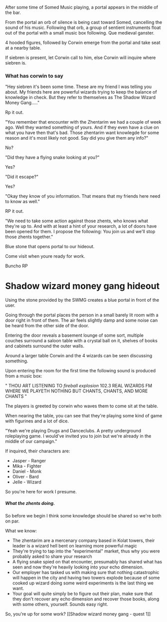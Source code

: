 After some time of Somed Music playing, a portal appears in the middle of the bar.

From the portal an orb of silence is being cast toward Somed, cancelling the sound of his music. 
Following that orb, a group of sentient instruments float out of the portal with a small music box following. Que medieval ganster.


4 hooded figures, followed by Corwin emerge from the portal and take seat at a nearby table. 

If siebren is present, let Corwin call to him, else Corwin will inquire where siebren is. 


### What has corwin to say
"Hey siebren it's been some time. These are my friend I was telling you about. My friends here are powerful wizards trying to keep the balance of knowledge in check. But they refer to themselves as The Shadow Wizard Money Gang....."

Rp it out.

"You remember that encounter with the Zhentarim we had a couple of week ago. Well they wanted something of yours. And if they even have a clue on what you have then that's bad. Those zhentarim want knowlegde for some reason and it's most likely not good. Say did you give them any info?"

No?

"Did they have a flying snake looking at you?"

Yes?

"Did it escape?"


Yes?


"Okay they know of you information. That means that my friends here need to know as well."


RP it out. 



"We need to take some action against those zhents, who knows what they're up to. And with at least a hint of your research, a lot of doors have been opened for them. I propose the following: You join us and we'll stop those zhents together."

Blue stone that opens portal to our hideout. 


Come visit when youre ready for work.


Buncho RP





# Shadow wizard money gang hideout

Using the stone provided by the SWMG creates a blue portal in front of the user.

Going through the portal places the person in a small barely lit room with a door right in front of them. The air feels slightly damp and some noise can be heard from the other side of the door. 

Entering the door reveals a basement lounge of some sort, multiple couches surround a saloon table with a crystal ball on it, shelves of books and cabinets surround the outer walls.

Around a larger table Corwin and the 4 wizards can be seen discussing something. 

Upon entering the room for the first time the following sound is produced from a music box:

"
THOU ART LISTENING TO
*fireball explosion*
102.3
REAL WIZARDS FM
WHERE WE PLAYETH NOTHING BUT CHANTS, CHANTS, AND MORE CHANTS
"




The players is greeted by corwin who waves them to come sit at the table. 

When nearing the table, you can see that they're playing some kind of game with figurines and a lot of dice. 

"Yeah we're playing Drugs and Danceclubs. A pretty underground roleplaying game. I would've invited you to join but we're already in the middle of our campaign."

If inquired, their characters are:
* Jasper - Ranger
* Mika - Fighter
* Daniel - Monk
* Oliver - Bard
* Jelle - Wizard



So you're here for work I presume.

##### What the zhents doing.
So before we begin I think some knowledge should be shared so we're both on par.

What we know:
* The zhentarim are a mercenary company based in Kolat towers, their leader is a wizard hell bent on learning more powerful magic
* They're trying to tap into the "experimental" market, thus why you were probably asked to share your research 
* A flying snake spied on that encounter, presumably has shared what has seen and now they're heavily looking into your echo dimension. 
* Our employer has tasked us with making sure that nothing catastrophic will happen in the city and having two towers explode because of some cooked up wizard doing some weird experiments is the last thing we want. 
* Your goal will quite simply be to figure out their plan, make sure that they don't recover any echo dimension and recover those books, along with some others, yourself. Sounds easy right. 

So, you're up for some work?
[[Shadow wizard money gang - quest 1]]